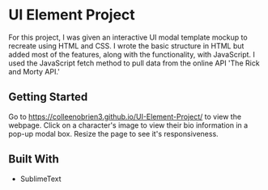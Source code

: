 # UI Element Project

For this project, I was given an interactive UI modal template mockup to recreate using HTML and CSS. I wrote the basic structure in HTML but added most of the features, along with the functionality, with JavaScript. I used the JavaScript fetch method to pull data from the online API 'The Rick and Morty API.'

## Getting Started

Go to https://colleenobrien3.github.io/UI-Element-Project/ to view the webpage. Click on a character's image to view their bio information in a pop-up modal box. Resize the page to see it's responsiveness.

## Built With

- SublimeText
